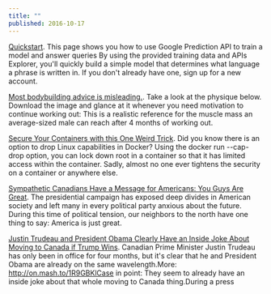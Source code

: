 ```yaml
---
title: ""
published: 2016-10-17
---
```


<a href="https://cloud.google.com/prediction/docs/quickstart" target="_blank">Quickstart</a>. This page shows you how to use Google Prediction API to train a model and answer queries By using the provided training data and APIs Explorer, you'll quickly build a simple model that determines what language a phrase is written in.  If you don't already have one, sign up for a new account.


<a href="https://www.julian.com/learn/muscle/intro" target="_blank">Most bodybuilding advice is misleading.</a>. Take a look at the physique below. Download the image and glance at it whenever you need motivation to continue working out:  This is a realistic reference for the muscle mass an average-sized male can reach after 4 months of working out.


<a href="http://rhelblog.redhat.com/2016/10/17/secure-your-containers-with-this-one-weird-trick/" target="_blank">Secure Your Containers with this One Weird Trick</a>. Did you know there is an option to drop Linux capabilities in Docker? Using the docker run --cap-drop option, you can lock down root in a container so that it has limited access within the container. Sadly, almost no one ever tightens the security on a container or anywhere else.


<a href="http://www.nytimes.com/2016/10/18/world/americas/sympathetic-canadians-have-a-message-for-americans-you-guys-are-great.html" target="_blank">Sympathetic Canadians Have a Message for Americans: You Guys Are Great</a>. The presidential campaign has exposed deep divides in American society and left many in every political party anxious about the future. During this time of political tension, our neighbors to the north have one thing to say: America is just great.


<a href="https://www.youtube.com/watch?v=9yFs7K27kZI" target="_blank">Justin Trudeau and President Obama Clearly Have an Inside Joke About Moving to Canada if Trump Wins</a>. Canadian Prime Minister Justin Trudeau has only been in office for four months, but it's clear that he and President Obama are already on the same wavelength.More: http://on.mash.to/1R9GBKlCase in point: They seem to already have an inside joke about that whole moving to Canada thing.During a press






